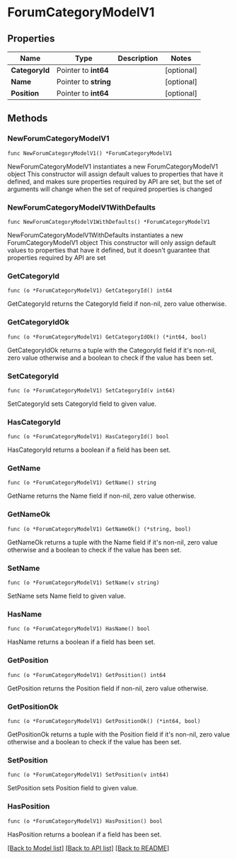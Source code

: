 # ForumCategoryModelV1

## Properties

Name | Type | Description | Notes
------------ | ------------- | ------------- | -------------
**CategoryId** | Pointer to **int64** |  | [optional] 
**Name** | Pointer to **string** |  | [optional] 
**Position** | Pointer to **int64** |  | [optional] 

## Methods

### NewForumCategoryModelV1

`func NewForumCategoryModelV1() *ForumCategoryModelV1`

NewForumCategoryModelV1 instantiates a new ForumCategoryModelV1 object
This constructor will assign default values to properties that have it defined,
and makes sure properties required by API are set, but the set of arguments
will change when the set of required properties is changed

### NewForumCategoryModelV1WithDefaults

`func NewForumCategoryModelV1WithDefaults() *ForumCategoryModelV1`

NewForumCategoryModelV1WithDefaults instantiates a new ForumCategoryModelV1 object
This constructor will only assign default values to properties that have it defined,
but it doesn't guarantee that properties required by API are set

### GetCategoryId

`func (o *ForumCategoryModelV1) GetCategoryId() int64`

GetCategoryId returns the CategoryId field if non-nil, zero value otherwise.

### GetCategoryIdOk

`func (o *ForumCategoryModelV1) GetCategoryIdOk() (*int64, bool)`

GetCategoryIdOk returns a tuple with the CategoryId field if it's non-nil, zero value otherwise
and a boolean to check if the value has been set.

### SetCategoryId

`func (o *ForumCategoryModelV1) SetCategoryId(v int64)`

SetCategoryId sets CategoryId field to given value.

### HasCategoryId

`func (o *ForumCategoryModelV1) HasCategoryId() bool`

HasCategoryId returns a boolean if a field has been set.

### GetName

`func (o *ForumCategoryModelV1) GetName() string`

GetName returns the Name field if non-nil, zero value otherwise.

### GetNameOk

`func (o *ForumCategoryModelV1) GetNameOk() (*string, bool)`

GetNameOk returns a tuple with the Name field if it's non-nil, zero value otherwise
and a boolean to check if the value has been set.

### SetName

`func (o *ForumCategoryModelV1) SetName(v string)`

SetName sets Name field to given value.

### HasName

`func (o *ForumCategoryModelV1) HasName() bool`

HasName returns a boolean if a field has been set.

### GetPosition

`func (o *ForumCategoryModelV1) GetPosition() int64`

GetPosition returns the Position field if non-nil, zero value otherwise.

### GetPositionOk

`func (o *ForumCategoryModelV1) GetPositionOk() (*int64, bool)`

GetPositionOk returns a tuple with the Position field if it's non-nil, zero value otherwise
and a boolean to check if the value has been set.

### SetPosition

`func (o *ForumCategoryModelV1) SetPosition(v int64)`

SetPosition sets Position field to given value.

### HasPosition

`func (o *ForumCategoryModelV1) HasPosition() bool`

HasPosition returns a boolean if a field has been set.


[[Back to Model list]](../README.md#documentation-for-models) [[Back to API list]](../README.md#documentation-for-api-endpoints) [[Back to README]](../README.md)


